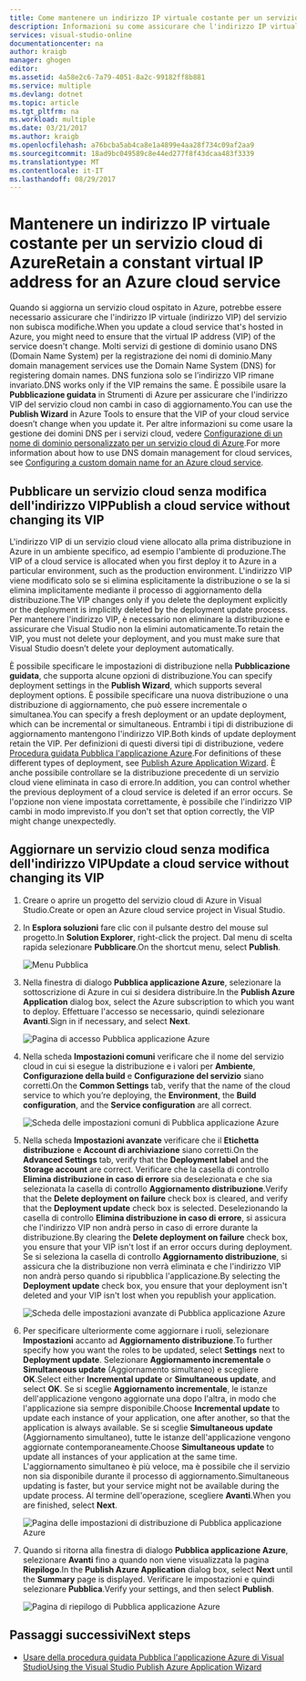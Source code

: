 ```yaml
---
title: Come mantenere un indirizzo IP virtuale costante per un servizio cloud di Azure | Microsoft Docs
description: Informazioni su come assicurare che l'indirizzo IP virtuale (indirizzo VIP) del servizio cloud di Azure non subisca modifiche.
services: visual-studio-online
documentationcenter: na
author: kraigb
manager: ghogen
editor: 
ms.assetid: 4a58e2c6-7a79-4051-8a2c-99182ff8b881
ms.service: multiple
ms.devlang: dotnet
ms.topic: article
ms.tgt_pltfrm: na
ms.workload: multiple
ms.date: 03/21/2017
ms.author: kraigb
ms.openlocfilehash: a76bcba5ab4ca8e1a4899e4aa28f734c09af2aa9
ms.sourcegitcommit: 18ad9bc049589c8e44ed277f8f43dcaa483f3339
ms.translationtype: MT
ms.contentlocale: it-IT
ms.lasthandoff: 08/29/2017
---
```

# <a name="retain-a-constant-virtual-ip-address-for-an-azure-cloud-service"></a><span data-ttu-id="d79e9-103">Mantenere un indirizzo IP virtuale costante per un servizio cloud di Azure</span><span class="sxs-lookup"><span data-stu-id="d79e9-103">Retain a constant virtual IP address for an Azure cloud service</span></span>
<span data-ttu-id="d79e9-104">Quando si aggiorna un servizio cloud ospitato in Azure, potrebbe essere necessario assicurare che l'indirizzo IP virtuale (indirizzo VIP) del servizio non subisca modifiche.</span><span class="sxs-lookup"><span data-stu-id="d79e9-104">When you update a cloud service that's hosted in Azure, you might need to ensure that the virtual IP address (VIP) of the service doesn't change.</span></span> <span data-ttu-id="d79e9-105">Molti servizi di gestione di dominio usano DNS (Domain Name System) per la registrazione dei nomi di dominio.</span><span class="sxs-lookup"><span data-stu-id="d79e9-105">Many domain management services use the Domain Name System (DNS) for registering domain names.</span></span> <span data-ttu-id="d79e9-106">DNS funziona solo se l'indirizzo VIP rimane invariato.</span><span class="sxs-lookup"><span data-stu-id="d79e9-106">DNS works only if the VIP remains the same.</span></span> <span data-ttu-id="d79e9-107">È possibile usare la **Pubblicazione guidata** in Strumenti di Azure per assicurare che l'indirizzo VIP del servizio cloud non cambi in caso di aggiornamento.</span><span class="sxs-lookup"><span data-stu-id="d79e9-107">You can use the **Publish Wizard** in Azure Tools to ensure that the VIP of your cloud service doesn’t change when you update it.</span></span> <span data-ttu-id="d79e9-108">Per altre informazioni su come usare la gestione dei domini DNS per i servizi cloud, vedere [Configurazione di un nome di dominio personalizzato per un servizio cloud di Azure](cloud-services/cloud-services-custom-domain-name.md).</span><span class="sxs-lookup"><span data-stu-id="d79e9-108">For more information about how to use DNS domain management for cloud services, see [Configuring a custom domain name for an Azure cloud service](cloud-services/cloud-services-custom-domain-name.md).</span></span>

## <a name="publish-a-cloud-service-without-changing-its-vip"></a><span data-ttu-id="d79e9-109">Pubblicare un servizio cloud senza modifica dell'indirizzo VIP</span><span class="sxs-lookup"><span data-stu-id="d79e9-109">Publish a cloud service without changing its VIP</span></span>
<span data-ttu-id="d79e9-110">L'indirizzo VIP di un servizio cloud viene allocato alla prima distribuzione in Azure in un ambiente specifico, ad esempio l'ambiente di produzione.</span><span class="sxs-lookup"><span data-stu-id="d79e9-110">The VIP of a cloud service is allocated when you first deploy it to Azure in a particular environment, such as the production environment.</span></span> <span data-ttu-id="d79e9-111">L'indirizzo VIP viene modificato solo se si elimina esplicitamente la distribuzione o se la si elimina implicitamente mediante il processo di aggiornamento della distribuzione.</span><span class="sxs-lookup"><span data-stu-id="d79e9-111">The VIP changes only if you delete the deployment explicitly or the deployment is implicitly deleted by the deployment update process.</span></span> <span data-ttu-id="d79e9-112">Per mantenere l'indirizzo VIP, è necessario non eliminare la distribuzione e assicurare che Visual Studio non la elimini automaticamente.</span><span class="sxs-lookup"><span data-stu-id="d79e9-112">To retain the VIP, you must not delete your deployment, and you must make sure that Visual Studio doesn’t delete your deployment automatically.</span></span> 

<span data-ttu-id="d79e9-113">È possibile specificare le impostazioni di distribuzione nella **Pubblicazione guidata**, che supporta alcune opzioni di distribuzione.</span><span class="sxs-lookup"><span data-stu-id="d79e9-113">You can specify deployment settings in the **Publish Wizard**, which supports several deployment options.</span></span> <span data-ttu-id="d79e9-114">È possibile specificare una nuova distribuzione o una distribuzione di aggiornamento, che può essere incrementale o simultanea.</span><span class="sxs-lookup"><span data-stu-id="d79e9-114">You can specify a fresh deployment or an update deployment, which can be incremental or simultaneous.</span></span> <span data-ttu-id="d79e9-115">Entrambi i tipi di distribuzione di aggiornamento mantengono l'indirizzo VIP.</span><span class="sxs-lookup"><span data-stu-id="d79e9-115">Both kinds of update deployment retain the VIP.</span></span> <span data-ttu-id="d79e9-116">Per definizioni di questi diversi tipi di distribuzione, vedere [Procedura guidata Pubblica l'applicazione Azure](vs-azure-tools-publish-azure-application-wizard.md).</span><span class="sxs-lookup"><span data-stu-id="d79e9-116">For definitions of these different types of deployment, see [Publish Azure Application Wizard](vs-azure-tools-publish-azure-application-wizard.md).</span></span> <span data-ttu-id="d79e9-117">È anche possibile controllare se la distribuzione precedente di un servizio cloud viene eliminata in caso di errore.</span><span class="sxs-lookup"><span data-stu-id="d79e9-117">In addition, you can control whether the previous deployment of a cloud service is deleted if an error occurs.</span></span> <span data-ttu-id="d79e9-118">Se l'opzione non viene impostata correttamente, è possibile che l'indirizzo VIP cambi in modo imprevisto.</span><span class="sxs-lookup"><span data-stu-id="d79e9-118">If you don't set that option correctly, the VIP might change unexpectedly.</span></span>

## <a name="update-a-cloud-service-without-changing-its-vip"></a><span data-ttu-id="d79e9-119">Aggiornare un servizio cloud senza modifica dell'indirizzo VIP</span><span class="sxs-lookup"><span data-stu-id="d79e9-119">Update a cloud service without changing its VIP</span></span>
1. <span data-ttu-id="d79e9-120">Creare o aprire un progetto del servizio cloud di Azure in Visual Studio.</span><span class="sxs-lookup"><span data-stu-id="d79e9-120">Create or open an Azure cloud service project in Visual Studio.</span></span> 

2. <span data-ttu-id="d79e9-121">In **Esplora soluzioni** fare clic con il pulsante destro del mouse sul progetto.</span><span class="sxs-lookup"><span data-stu-id="d79e9-121">In **Solution Explorer**, right-click the project.</span></span> <span data-ttu-id="d79e9-122">Dal menu di scelta rapida selezionare **Pubblicare**.</span><span class="sxs-lookup"><span data-stu-id="d79e9-122">On the shortcut menu, select **Publish**.</span></span>

    ![Menu Pubblica](./media/vs-azure-tools-cloud-service-retain-a-constant-virtual-ip-address/solution-explorer-publish-menu.png)

3. <span data-ttu-id="d79e9-124">Nella finestra di dialogo **Pubblica applicazione Azure**, selezionare la sottoscrizione di Azure in cui si desidera distribuire.</span><span class="sxs-lookup"><span data-stu-id="d79e9-124">In the **Publish Azure Application** dialog box, select the Azure subscription to which you want to deploy.</span></span> <span data-ttu-id="d79e9-125">Effettuare l'accesso se necessario, quindi selezionare **Avanti**.</span><span class="sxs-lookup"><span data-stu-id="d79e9-125">Sign in if necessary, and select **Next**.</span></span>

    ![Pagina di accesso Pubblica applicazione Azure](./media/vs-azure-tools-cloud-service-retain-a-constant-virtual-ip-address/azure-publish-signin.png)

4. <span data-ttu-id="d79e9-127">Nella scheda **Impostazioni comuni** verificare che il nome del servizio cloud in cui si esegue la distribuzione e i valori per **Ambiente**, **Configurazione della build** e **Configurazione del servizio** siano corretti.</span><span class="sxs-lookup"><span data-stu-id="d79e9-127">On the **Common Settings** tab, verify that the name of the cloud service to which you’re deploying, the **Environment**, the **Build configuration**, and the **Service configuration** are all correct.</span></span>

    ![Scheda delle impostazioni comuni di Pubblica applicazione Azure](./media/vs-azure-tools-cloud-service-retain-a-constant-virtual-ip-address/azure-publish-common-settings.png)

5. <span data-ttu-id="d79e9-129">Nella scheda **Impostazioni avanzate** verificare che il **Etichetta distribuzione** e **Account di archiviazione** siano corretti.</span><span class="sxs-lookup"><span data-stu-id="d79e9-129">On the **Advanced Settings** tab, verify that the **Deployment label** and the **Storage account** are correct.</span></span> <span data-ttu-id="d79e9-130">Verificare che la casella di controllo **Elimina distribuzione in caso di errore** sia deselezionata e che sia selezionata la casella di controllo **Aggiornamento distribuzione**.</span><span class="sxs-lookup"><span data-stu-id="d79e9-130">Verify that the **Delete deployment on failure** check box is cleared, and verify that the **Deployment update** check box is selected.</span></span> <span data-ttu-id="d79e9-131">Deselezionando la casella di controllo **Elimina distribuzione in caso di errore**, si assicura che l'indirizzo VIP non andrà perso in caso di errore durante la distribuzione.</span><span class="sxs-lookup"><span data-stu-id="d79e9-131">By clearing the **Delete deployment on failure** check box, you ensure that your VIP isn't lost if an error occurs during deployment.</span></span> <span data-ttu-id="d79e9-132">Se si seleziona la casella di controllo **Aggiornamento distribuzione**, si assicura che la distribuzione non verrà eliminata e che l'indirizzo VIP non andrà perso quando si ripubblica l'applicazione.</span><span class="sxs-lookup"><span data-stu-id="d79e9-132">By selecting the **Deployment update** check box, you ensure that your deployment isn't deleted and your VIP isn't lost when you republish your application.</span></span> 

    ![Scheda delle impostazioni avanzate di Pubblica applicazione Azure](./media/vs-azure-tools-cloud-service-retain-a-constant-virtual-ip-address/azure-publish-advanced-settings.png)

6. <span data-ttu-id="d79e9-134">Per specificare ulteriormente come aggiornare i ruoli, selezionare **Impostazioni** accanto ad **Aggiornamento distribuzione**.</span><span class="sxs-lookup"><span data-stu-id="d79e9-134">To further specify how you want the roles to be updated, select **Settings** next to **Deployment update**.</span></span> <span data-ttu-id="d79e9-135">Selezionare **Aggiornamento incrementale** o **Simultaneous update** (Aggiornamento simultaneo) e scegliere **OK**.</span><span class="sxs-lookup"><span data-stu-id="d79e9-135">Select either **Incremental update** or **Simultaneous update**, and select **OK**.</span></span> <span data-ttu-id="d79e9-136">Se si sceglie **Aggiornamento incrementale**, le istanze dell'applicazione vengono aggiornate una dopo l'altra, in modo che l'applicazione sia sempre disponibile.</span><span class="sxs-lookup"><span data-stu-id="d79e9-136">Choose **Incremental update** to update each instance of your application, one after another, so that the application is always available.</span></span> <span data-ttu-id="d79e9-137">Se si sceglie **Simultaneous update** (Aggiornamento simultaneo), tutte le istanze dell'applicazione vengono aggiornate contemporaneamente.</span><span class="sxs-lookup"><span data-stu-id="d79e9-137">Choose **Simultaneous update** to update all instances of your application at the same time.</span></span> <span data-ttu-id="d79e9-138">L'aggiornamento simultaneo è più veloce, ma è possibile che il servizio non sia disponibile durante il processo di aggiornamento.</span><span class="sxs-lookup"><span data-stu-id="d79e9-138">Simultaneous updating is faster, but your service might not be available during the update process.</span></span> <span data-ttu-id="d79e9-139">Al termine dell'operazione, scegliere **Avanti**.</span><span class="sxs-lookup"><span data-stu-id="d79e9-139">When you are finished, select **Next**.</span></span>

    ![Pagina delle impostazioni di distribuzione di Pubblica applicazione Azure](./media/vs-azure-tools-cloud-service-retain-a-constant-virtual-ip-address/azure-publish-deployment-update-settings.png)

7. <span data-ttu-id="d79e9-141">Quando si ritorna alla finestra di dialogo **Pubblica applicazione Azure**, selezionare **Avanti** fino a quando non viene visualizzata la pagina **Riepilogo**.</span><span class="sxs-lookup"><span data-stu-id="d79e9-141">In the **Publish Azure Application** dialog box, select **Next** until the **Summary** page is displayed.</span></span> <span data-ttu-id="d79e9-142">Verificare le impostazioni e quindi selezionare **Pubblica**.</span><span class="sxs-lookup"><span data-stu-id="d79e9-142">Verify your settings, and then select **Publish**.</span></span>
   
    ![Pagina di riepilogo di Pubblica applicazione Azure](./media/vs-azure-tools-cloud-service-retain-a-constant-virtual-ip-address/azure-publish-summary.png)

## <a name="next-steps"></a><span data-ttu-id="d79e9-144">Passaggi successivi</span><span class="sxs-lookup"><span data-stu-id="d79e9-144">Next steps</span></span>
- [<span data-ttu-id="d79e9-145">Usare della procedura guidata Pubblica l'applicazione Azure di Visual Studio</span><span class="sxs-lookup"><span data-stu-id="d79e9-145">Using the Visual Studio Publish Azure Application Wizard</span></span>](vs-azure-tools-publish-azure-application-wizard.md)

